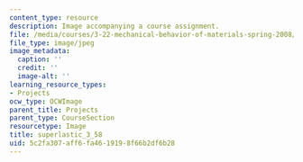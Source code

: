 ```yaml
---
content_type: resource
description: Image accompanying a course assignment.
file: /media/courses/3-22-mechanical-behavior-of-materials-spring-2008/5c2fa307aff6fa4619198f66b2df6b28_superlastic_3_58.jpg
file_type: image/jpeg
image_metadata:
  caption: ''
  credit: ''
  image-alt: ''
learning_resource_types:
- Projects
ocw_type: OCWImage
parent_title: Projects
parent_type: CourseSection
resourcetype: Image
title: superlastic_3_58
uid: 5c2fa307-aff6-fa46-1919-8f66b2df6b28
---
```

